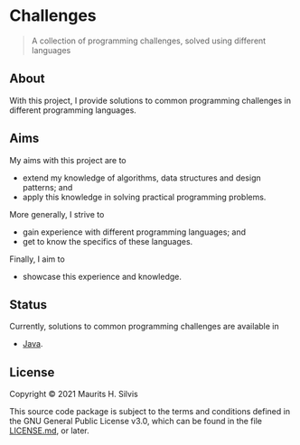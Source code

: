 # Challenges

> A collection of programming challenges, solved using different languages

## About

With this project, I provide solutions to common programming challenges in different programming languages.

## Aims

My aims with this project are to

* extend my knowledge of algorithms, data structures and design patterns; and
* apply this knowledge in solving practical programming problems.

More generally, I strive to

* gain experience with different programming languages; and
* get to know the specifics of these languages.
  
Finally, I aim to

* showcase this experience and knowledge.

## Status

Currently, solutions to common programming challenges are available in

* [Java](java).

## License

Copyright © 2021 Maurits H. Silvis

This source code package is subject to the terms and conditions defined in the GNU General Public License v3.0, which can be found in the file [LICENSE.md](LICENSE.md), or later.
